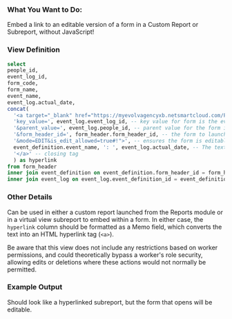 ### What You Want to Do:
Embed a link to an editable version of a form in a Custom Report or Subreport, without JavaScript!

### View Definition
```sql
select
people_id,
event_log_id,
form_code, 
form_name,
event_name,
event_log.actual_date,
concat(
  '<a target="_blank" href="https://myevolvagencyxb.netsmartcloud.com/Form.aspx?caller=Listing&', -- begin creating the hyperlink, using your agency's URL
  'key_value=', event_log.event_log_id, -- key value for form is the event_log_id. Also works for any table key that is a copy of the event_log_id (e.g., test_header_id)
  '&parent_value=', event_log.people_id, -- parent value for the form is people_id. Modify if another parent value is needed
  '&form_header_id=', form_header.form_header_id, -- the form to launch, based on the event definition
  '&mode=EDIT&is_edit_allowed=true#!">', -- ensures the form is editable when launched and closes the hyperlink tag
  event_definition.event_name, ': ', event_log.actual_date, -- The text to display in the link, event name and date
  '</a>' -- closing tag
  ) as hyperlink
from form_header
inner join event_definition on event_definition.form_header_id = form_header.form_header_id
inner join event_log on event_log.event_definition_id = event_definition.event_definition_id
```

### Other Details
Can be used in either a custom report launched from the Reports module or in a virtual view subreport to embed within a form. In either case, the `hyperlink` column should be formatted as a Memo field, which converts the text into an HTML hyperlink tag (`<a>`).

Be aware that this view does not include any restrictions based on worker permissions, and could theoretically bypass a worker's role security, allowing edits or deletions where these actions would not normally be permitted.

### Example Output
Should look like a hyperlinked subreport, but the form that opens will be editable.
